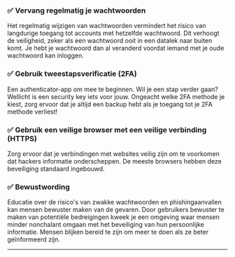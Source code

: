 ### ✅ Vervang regelmatig je wachtwoorden

Het regelmatig wijzigen van wachtwoorden vermindert het risico van langdurige toegang tot accounts met hetzelfde wachtwoord. Dit verhoogt de veiligheid, zeker als een wachtwoord ooit in een datalek naar buiten komt. Je hebt je wachtwoord dan al veranderd voordat iemand met je oude wachtwoord kan inloggen.

### ✅ Gebruik tweestapsverificatie (2FA)

Een authenticator-app om mee te beginnen. Wil je een stap verder gaan? Wellicht is een security key iets voor jouw. Ongeacht welke 2FA methode je kiest, zorg ervoor dat je altijd een backup hebt als je toegang tot je 2FA methode verliest!

### ✅ Gebruik een veilige browser met een veilige verbinding (HTTPS)

Zorg ervoor dat je verbindingen met websites veilig zijn om te voorkomen dat hackers informatie onderscheppen. De meeste browsers hebben deze beveiliging standaard ingebouwd.

### ✅ Bewustwording

Educatie over de risico's van zwakke wachtwoorden en phishingaanvallen kan mensen bewuster maken van de gevaren. Door gebruikers bewuster te maken van potentiële bedreigingen kweek je een omgeving waar mensen minder nonchalant omgaan met het beveiliging van hun persoonlijke informatie. Mensen blijken bereid te zijn om meer te doen als ze beter geïnformeerd zijn.

---

